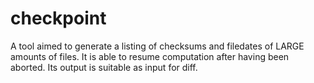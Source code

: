 checkpoint
==========

A tool aimed to generate a listing of checksums and filedates of LARGE amounts of files. It is able to resume computation after having been aborted. Its output is suitable as input for diff.